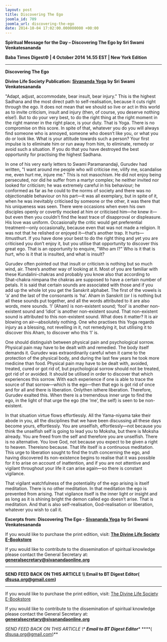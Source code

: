 ```yaml
---
layout: post
title: Discovering The Ego
joomla_id: 709
joomla_url: discovering-the-ego
date: 2014-10-04 17:02:00.000000000 +00:00
---
```

  

















































**Spiritual Message for the Day – Discovering The Ego by Sri Swami Venkatesananda**

**Baba Times Digest© | 4 October 2014 14.55 EST | New York Edition**

* * *  


**Discovering The Ego**

**Divine Life Society Publication:** [**Sivananda Yoga**](http://www.dlshq.org/discourse/may2001.htm) **by Sri Swami Venkatesananda**

"Adapt, adjust, accommodate, bear insult, bear injury." This is the highest Sadhana and the most direct path to self-realisation, because it cuts right through the ego. It does not mean that we should so live or act in this world as to invite criticism, insult and injury (then, of course, you deserve nothing else!). But to do your very best, to do the right thing at the right moment in the right manner in the right place, is your duty. That is Yoga. There is no compromise on this score. In spite of that, whatever you do you will always find someone who is annoyed, someone who doesn’t like you, or what you do or look like. What is your attitude towards such a person? Your first impulse is to eliminate him or run away from him, to eliminate, remedy or avoid such a situation. If you do that you have destroyed the best opportunity for practising the highest Sadhana.

In one of his very early letters to Swami Paramanandaji, Gurudev had written, "I want around me people who will criticise me, vilify me, scandalise me, even hurt me, injure me." This is not masochism. He did not enjoy being persecuted, nor did he suffer from a martyr complex; he neither invited nor looked for criticism; he was extremely careful in his behaviour; he conformed as far as he could to the norms of society and there was no objectionable behaviour on his part—it was all exemplary, but in spite of it, when he was inevitably criticised by someone or the other, it was there that his uniqueness was seen. There were occasions when even his own disciples openly or covertly mocked at him or criticised him—he knew it—but even then you couldn’t find the least trace of disapproval or displeasure. His love was uniform. Occasionally the critic would get preferential treatment—only occasionally, because even that was not made a religion. It was not that he relished or enjoyed it—that’s another trap. It hurts—itmusthurt. If you have done your best to do the right thing and yet you are criticised you don’t enjoy it, but you utilise that opportunity to discover this great ego. That is an opportunity to enquire, "Who am I?" Who is it that is hurt, who is it that is insulted, and what is insult?

Gurudev often pointed out that insult or criticism is nothing but so much wind, air. There’s another way of looking at it. Most of you are familiar with these Kundalini-chakras and probably you know also that according to Shat-chakra nimpana the chakras are supposed to have a certain number of petals. It is said that certain sounds are associated with those and if you add up the whole lot you get the Sanskrit alphabet. The first of the vowels is ‘a’ and the last of the consonants is ‘ha’. Aham in Sanskrit (or I is nothing but all these sounds put together, and all the words attributed to it are also words, mere sounds. ‘I’ (Aham) is non-existent sound; ‘fool’ is another non-existent sound and ‘idiot’ is another non-existent sound. That non-existent sound is attributed to this non-existent sound. What does it matter? It is air blowing on air—absolutely nothing. One who practises this Yoga regards injury as a blessing, not revelling in it, not remedying it, but utilising it to discover this Aham, to discover who this ‘I’ is.

One should distinguish between physical pain and psychological sorrow. Physical pain may have to be dealt with and remedied. The body itself demands it. Gurudev was extraordinarily careful when it came to the protection of the physical body, and during the last few years he took more medicine than food. Physical pain may have to be dealt with, avoided, treated, cured or got rid of, but psychological sorrow should not be treated, got rid of or avoided. It should be utilised in order to discover that which experiences this sorrow. With each experience if one is able to trace the source of that sorrow—which is the ego—then that ego is got rid of once and for all and there is liberation. Onlythen isthere liberation. Therefore, Gurudev exalted this. When there is a tremendous inner urge to find the ego, in the light of that urge the ego (the ‘me’, the self) is seen to be non-existent.

In that situation virtue flows effortlessly. All the Yama-niyama take their abode in you, all the disciplines that we have been discussing all these days become yours, effortlessly. You are unselfish, effortlessly—not because you think the unselfish self is going to lead you to Moksha, but there is Moksha already. You are freed from the self and therefore you are unselfish. There is no alternative. You love God, not because you expect to be given a right to heaven. Thereisno because. That life itself is a continuous meditation. This urge to liberation sought to find the truth concerning the ego, and having discovered its non-existence begins to realise that it was possible for it to arise on account of inattention, and if you are not attentive and vigilant throughout your life it can arise again—so there is constant vigilance.

That vigilant watchfulness of the potentiality of the ego arising is itself meditation. There is no other meditation. In that meditation the ego is prevented from arising. That vigilance itself is the inner light or insight and as long as it is shining bright the demon called ego doesn’t arise. That is meditation. And that is also self-realisation, God-realisation or liberation, whatever you wish to call it.



**Excerpts from:**  **Discovering The Ego -** [**Sivananda Yoga**](http://www.dlshq.org/discourse/may2001.htm) **by Sri Swami Venkatesananda**

If you would like to purchase the print edition, visit: **[The Divine Life Society E-Bookstore](http://www.dlshq.org/download/download.htm)**

If you would like to contribute to the dissemination of spiritual knowledge please contact the General Secretary at: [](mailto:%20%3Cscript%20type=%27text/javascript%27%3E%20%3C%21--%20var%20prefix%20=%20%27ma%27%20+%20%27il%27%20+%20%27to%27;%20var%20path%20=%20%27hr%27%20+%20%27ef%27%20+%20%27=%27;%20var%20addy57016%20=%20%27generalsecretary%27%20+%20%27@%27;%20addy57016%20=%20addy57016%20+%20%27sivanandaonline%27%20+%20%27.%27%20+%20%27org%27;%20document.write%28%27%3Ca%20%27%20+%20path%20+%20%27%5C%27%27%20+%20prefix%20+%20%27:%27%20+%20addy57016%20+%20%27%5C%27%3E%27%29;%20document.write%28addy57016%29;%20document.write%28%27%3C%5C/a%3E%27%29;%20//--%3E%5Cn%20%3C/script%3E%3Cscript%20type=%27text/javascript%27%3E%20%3C%21--%20document.write%28%27%3Cspan%20style=%5C%27display:%20none;%5C%27%3E%27%29;%20//--%3E%20%3C/script%3EThis%20email%20address%20is%20being%20protected%20from%20spambots.%20You%20need%20JavaScript%20enabled%20to%20view%20it.%20%3Cscript%20type=%27text/javascript%27%3E%20%3C%21--%20document.write%28%27%3C/%27%29;%20document.write%28%27span%3E%27%29;%20//--%3E%20%3C/script%3E?subject=Contribution%20to%20Dissemination%20of%20Spiritual%20Knowledge) **generalsecretary@sivanandaonline.org**

****

**SEND FEED BACK ON THIS ARTICLE \\\ Email to BT Digest Editor[](mailto:%20%3Cscript%20type=%27text/javascript%27%3E%20%3C%21--%20var%20prefix%20=%20%27ma%27%20+%20%27il%27%20+%20%27to%27;%20var%20path%20=%20%27hr%27%20+%20%27ef%27%20+%20%27=%27;%20var%20addy72654%20=%20%27dlsusa.org%27%20+%20%27@%27;%20addy72654%20=%20addy72654%20+%20%27gmail%27%20+%20%27.%27%20+%20%27com%27;%20document.write%28%27%3Ca%20%27%20+%20path%20+%20%27%5C%27%27%20+%20prefix%20+%20%27:%27%20+%20addy72654%20+%20%27%5C%27%3E%27%29;%20document.write%28addy72654%29;%20document.write%28%27%3C%5C/a%3E%27%29;%20//--%3E%5Cn%20%3C/script%3E%3Cscript%20type=%27text/javascript%27%3E%20%3C%21--%20document.write%28%27%3Cspan%20style=%5C%27display:%20none;%5C%27%3E%27%29;%20//--%3E%20%3C/script%3EThis%20email%20address%20is%20being%20protected%20from%20spambots.%20You%20need%20JavaScript%20enabled%20to%20view%20it.%20%3Cscript%20type=%27text/javascript%27%3E%20%3C%21--%20document.write%28%27%3C/%27%29;%20document.write%28%27span%3E%27%29;%20//--%3E%20%3C/script%3E?subject=DLS%20Posts)( [dlsusa.org@gmail.com](mailto:dlsusa.org@gmail.com))**



* * *



  

If you would like to purchase the print edition, visit: [The Divine Life Society E-Bookstore](http://www.dlshq.org/download/download.htm)

If you would like to contribute to the dissemination of spiritual knowledge please contact the General Secretary at: **[generalsecretary@sivanandaonline.org](mailto:generalsecretary@sivanandaonline.org)**

**SEND FEED BACK ON THIS ARTICLE \\\**  **Email to BT Digest Editor**** [](mailto:%20%3Cscript%20type=%27text/javascript%27%3E%20%3C%21--%20var%20prefix%20=%20%27ma%27%20+%20%27il%27%20+%20%27to%27;%20var%20path%20=%20%27hr%27%20+%20%27ef%27%20+%20%27=%27;%20var%20addy72654%20=%20%27dlsusa.org%27%20+%20%27@%27;%20addy72654%20=%20addy72654%20+%20%27gmail%27%20+%20%27.%27%20+%20%27com%27;%20document.write%28%27%3Ca%20%27%20+%20path%20+%20%27%5C%27%27%20+%20prefix%20+%20%27:%27%20+%20addy72654%20+%20%27%5C%27%3E%27%29;%20document.write%28addy72654%29;%20document.write%28%27%3C%5C/a%3E%27%29;%20//--%3E%5Cn%20%3C/script%3E%3Cscript%20type=%27text/javascript%27%3E%20%3C%21--%20document.write%28%27%3Cspan%20style=%5C%27display:%20none;%5C%27%3E%27%29;%20//--%3E%20%3C/script%3EThis%20email%20address%20is%20being%20protected%20from%20spambots.%20You%20need%20JavaScript%20enabled%20to%20view%20it.%20%3Cscript%20type=%27text/javascript%27%3E%20%3C%21--%20document.write%28%27%3C/%27%29;%20document.write%28%27span%3E%27%29;%20//--%3E%20%3C/script%3E?subject=DLS%20Posts)****( [dlsusa.org@gmail.com](mailto:dlsusa.org@gmail.com))**  
